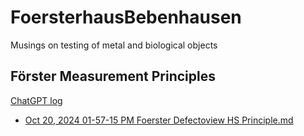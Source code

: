 # FoersterhausBebenhausen
Musings on testing of metal and biological objects
  
## F&ouml;rster Measurement Principles  

[ChatGPT log](./FoersterMeasurementPrinciples_ChatGPTlog.md)

* [Oct 20, 2024 01-57-15 PM Foerster Defectoview HS Principle.md](<Oct 20, 2024 01-57-15 PM Foerster Defectoview HS Principle.md>)
